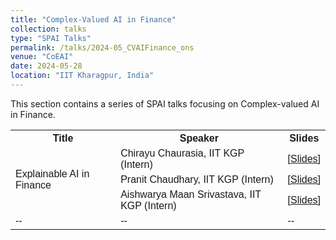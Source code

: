 ```yaml
---
title: "Complex-Valued AI in Finance" 
collection: talks
type: "SPAI Talks"
permalink: /talks/2024-05_CVAIFinance_ons
venue: "CoEAI"
date: 2024-05-28
location: "IIT Kharagpur, India"
---
```

<p style="text-align:left;">
   This section contains a series of SPAI talks focusing on Complex-valued AI in Finance. 
</p>
<html>
<head>
<style>
table {
  font-family: arial, sans-serif;
  border-collapse: collapse;
  width: 100%;
}

td, th {
  border: 1px solid #dddddd;
  text-align: left;
  padding: 8px;
}

tr:nth-child(even) {
  background-color: #dddddd;
}
</style>
</head>
<body>

<table>
  <tr>
    <th>Title</th>
    <th>Speaker</th>
    <th>Slides</th>
  </tr>
  <tr>
     <td rowspan="3">Explainable AI in Finance</td>
    <td>Chirayu Chaurasia, IIT KGP (Intern)</td>
    <td><a href="https://drive.google.com/file/d/1zVJ3K7PbfSRR0Tzf9PTthgt-zhGc1JzS/view?usp=sharing">&#91;Slides&#93;</a></td>
  </tr>
   <tr>
    <td>Pranit Chaudhary, IIT KGP (Intern)</td>
    <td><a href="https://drive.google.com/file/d/1vkSBiOYzHOvm77ImmL9EGR_UUek8FUcy/view?usp=sharing">&#91;Slides&#93;</a></td>
  </tr>
   <tr>
    <td>Aishwarya Maan Srivastava, IIT KGP (Intern)</td>
    <td><a href="https://drive.google.com/file/d/1qJqUAg30p3O0KQOdGc7K4f_S8-uhDHXt/view?usp=sharing">&#91;Slides&#93;</a></td>
  </tr>
  <tr>
    <td>--</td>
    <td>--</td>
    <td>--</td>
  </tr>
</table>

</body>
</html>




